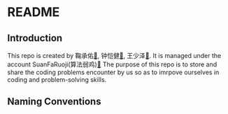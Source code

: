 # README
## Introduction
This repo is created by 鞠承佑[:email:](chengyou0421@gmail.com), 钟恺健[:email:](.comkzhong.97@gmail), 王少泽[:email:](shaozewxy@gmail.com). It is managed under the account SuanFaRuoji(算法弱鸡)[:email:](SuanFaRuoJi@gmail.com)
The purpose of this repo is to store and share the coding problems encounter by us so as to imrpove ourselves in coding and problem-solving skills.
## Naming Conventions
